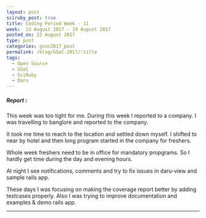 ```yaml
---
layout: post
sciruby_post: true
title: Coding Period Week - 11
week:  13 August 2017 - 19 August 2017
posted_on: 22 August 2017
type: post
categories: gsoc2017_post
permalink: /blog/GSoC-2017/:title
tags:
  - Open Source
  - GSoC
  - SciRuby
  - Daru
---
```



##### Report :

This week was too tight for me. During this week I reported to a company.
I was travelling to banglore and reported to the company.

It took me time to reach to the location and settled down myself. I shifted to near by hotel and then long program started in the company for freshers.

Whole week freshers need to be in office for mandatory propgrams. So I hardly get time during the day and evening hours.

At night I see notifications, comments and try to fix issues in daru-view and sample rails app.

These days I was focusing on making the coverage report better by adding testcases properly. Also I was trying to improve documentation and examples & demo rails app.

-------------------------------------------------

